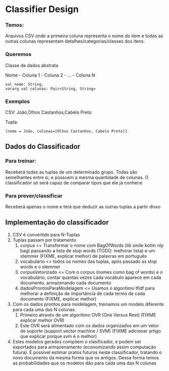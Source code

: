 # Classifier Design

### Temos:

Arquivos CSV onde a primeira coluna representa o nome do item e todas as outras colunas representam
detalhes/categorias/classes dos itens.

### Queremos

Classe de dados abstrata

Nome - Coluna 1 - Coluna 2 - ... - Coluna N

```
val nome: String,
vararg val colunas: Pair<String, String>
```

### Exemplos

CSV:
João,Olhos Castanhos,Cabelo Preto

Tupla:

```
[nome = João, colunas=[Olhos Castanhos, Cabelo Preto]]
```

## Dados do Classificador

### Para treinar:

Receberá todas as tuplas de um determinado grupo. Todas são semelhantes entre si, e possuem a mesma quantidade de
colunas. O classificador só será capaz de comparar tipos que ele já conhece

### Para prever/classificar

Receberá apenas o nome e terá que deduzir as outras tuplas a partir disso

## Implementação do classificador

1. CSV é convertido para N-Tuplas
2. Tuplas passam por tratamento
    1. corpus <= Transformar o nome com BagOfWords (lib smile kotlin nlp bag) passando a lista de stop words (TODO:
       melhorar lista) e um stemmer (FIXME, explicar melhor) de palavras em português
    2. vocabulario <= todos os nomes das tuplas, após passado as stop words e o stemmer
    3. corpusVetorizado <= Com o corpus (nomes como bag of words) e o vocabulário, contar quantas vezes cada vocábulo
       aparece em cada documento, armazenando cada documento
    4. dadosProntosParaModelagem <= Usamos o algorítimo tfidf para melhorar a definição de importância de cada termo de
       cada documento (FIXME, explicar melhor)
3. Com os dados prontos para modelagem, treinamos um modelo diferente para cada uma das N colunas:
    1. Primeiro através de um algorítimo OVR (One Versus Rest) (FIXME explicar melhor OVR)
    2. Este OVR será alimentado com os dados organizados em um vetor de suporte (support vector machine / SVM) (FIXME
       adicionar artigo que explicar porque svm é o melhor)
4. Estes modelos gerados compõem o clasificador, e podem ser exportados para armazenamento (economizando assim
   computação futura). É possível estimar pratos futuros neste classificador, tratando o novo documento da mesma forma
   que os antigos. Dessa forma temos as probabilidades que os modelos dão para cada uma das N colunas